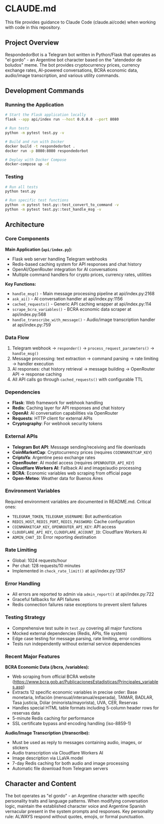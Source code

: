 # CLAUDE.md

This file provides guidance to Claude Code (claude.ai/code) when working with code in this repository.

## Project Overview

RespondedorBot is a Telegram bot written in Python/Flask that operates as "el gordo" - an Argentine bot character based on the "atendedor de boludos" meme. The bot provides cryptocurrency prices, currency exchange rates, AI-powered conversations, BCRA economic data, audio/image transcription, and various utility commands.

## Development Commands

### Running the Application
```bash
# Start the Flask application locally
flask --app api/index run --host 0.0.0.0 --port 8080

# Run tests
python -m pytest test.py -v

# Build and run with Docker
docker build -t respondedorbot .
docker run -p 8080:8080 respondedorbot

# Deploy with Docker Compose
docker-compose up -d
```

### Testing
```bash
# Run all tests
python test.py

# Run specific test functions
python -m pytest test.py::test_convert_to_command -v
python -m pytest test.py::test_handle_msg -v
```

## Architecture

### Core Components

**Main Application (`api/index.py`):**
- Flask web server handling Telegram webhooks
- Redis-based caching system for API responses and chat history
- OpenAI/OpenRouter integration for AI conversations
- Multiple command handlers for crypto prices, currency rates, utilities

**Key Functions:**
- `handle_msg()` - Main message processing pipeline at api/index.py:2168
- `ask_ai()` - AI conversation handler at api/index.py:1156
- `cached_requests()` - Generic API caching wrapper at api/index.py:114
- `scrape_bcra_variables()` - BCRA economic data scraper at api/index.py:568
- `handle_transcribe_with_message()` - Audio/image transcription handler at api/index.py:759

### Data Flow
1. Telegram webhook → `responder()` → `process_request_parameters()` → `handle_msg()`
2. Message processing: text extraction → command parsing → rate limiting → handler execution
3. AI responses: chat history retrieval → message building → OpenRouter API → response caching
4. All API calls go through `cached_requests()` with configurable TTL

### Dependencies
- **Flask**: Web framework for webhook handling
- **Redis**: Caching layer for API responses and chat history
- **OpenAI**: AI conversation capabilities via OpenRouter
- **Requests**: HTTP client for external APIs
- **Cryptography**: For webhook security tokens

### External APIs
- **Telegram Bot API**: Message sending/receiving and file downloads
- **CoinMarketCap**: Cryptocurrency prices (requires `COINMARKETCAP_KEY`)
- **CriptoYa**: Argentine peso exchange rates
- **OpenRouter**: AI model access (requires `OPENROUTER_API_KEY`)
- **Cloudflare Workers AI**: Fallback AI and image/audio processing
- **BCRA**: Economic variables web scraping from official page
- **Open-Meteo**: Weather data for Buenos Aires

### Environment Variables
Required environment variables are documented in README.md. Critical ones:
- `TELEGRAM_TOKEN`, `TELEGRAM_USERNAME`: Bot authentication
- `REDIS_HOST`, `REDIS_PORT`, `REDIS_PASSWORD`: Cache configuration
- `COINMARKETCAP_KEY`, `OPENROUTER_API_KEY`: API access
- `CLOUDFLARE_API_KEY`, `CLOUDFLARE_ACCOUNT_ID`: Cloudflare Workers AI
- `ADMIN_CHAT_ID`: Error reporting destination

### Rate Limiting
- Global: 1024 requests/hour
- Per chat: 128 requests/10 minutes
- Implemented in `check_rate_limit()` at api/index.py:1357

### Error Handling
- All errors are reported to admin via `admin_report()` at api/index.py:722
- Graceful fallbacks for API failures
- Redis connection failures raise exceptions to prevent silent failures

### Testing Strategy
- Comprehensive test suite in `test.py` covering all major functions
- Mocked external dependencies (Redis, APIs, file system)
- Edge case testing for message parsing, rate limiting, error conditions
- Tests run independently without external service dependencies

### Recent Major Features

**BCRA Economic Data (/bcra, /variables):**
- Web scraping from official BCRA website (https://www.bcra.gob.ar/PublicacionesEstadisticas/Principales_variables.asp)
- Extracts 12 specific economic variables in precise order: Base monetaria, Inflación (mensual/interanual/esperada), TAMAR, BADLAR, Tasa justicia, Dólar (minorista/mayorista), UVA, CER, Reservas
- Handles special HTML table formats including 5-column header rows for reservas data
- 5-minute Redis caching for performance
- SSL certificate bypass and encoding handling (iso-8859-1)

**Audio/Image Transcription (/transcribe):**
- Must be used as reply to messages containing audio, images, or stickers
- Audio transcription via Cloudflare Workers AI
- Image description via LLaVA model
- 7-day Redis caching for both audio and image processing
- Automatic file download from Telegram servers

## Character and Content
The bot operates as "el gordo" - an Argentine character with specific personality traits and language patterns. When modifying conversation logic, maintain the established character voice and Argentine Spanish vernacular present in the system prompts and responses. Key personality rule: ALWAYS respond without quotes, emojis, or formal punctuation.